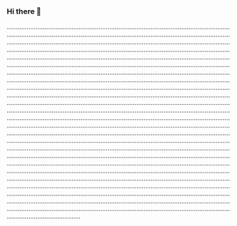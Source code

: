 ### Hi there 👋

.....................................................................................................................................................................................................................................................................................................................................................................................................................................................................................................................................................................................................................................................................................................................................................................................................................................................................................................................................................................................................................................................................................................................................................................................................................................................................................................................................................................................................................................................................................................................................................................................................................................................................................................................................................................................................................................................................................................................................................................................................................................................................................................................................................................................................................................................................................................................................................................................................................................................................................................................................................................................................................................................................................................................................................................................................................................................................................................................................................................................................................................................................................................................................................................................................................................................................